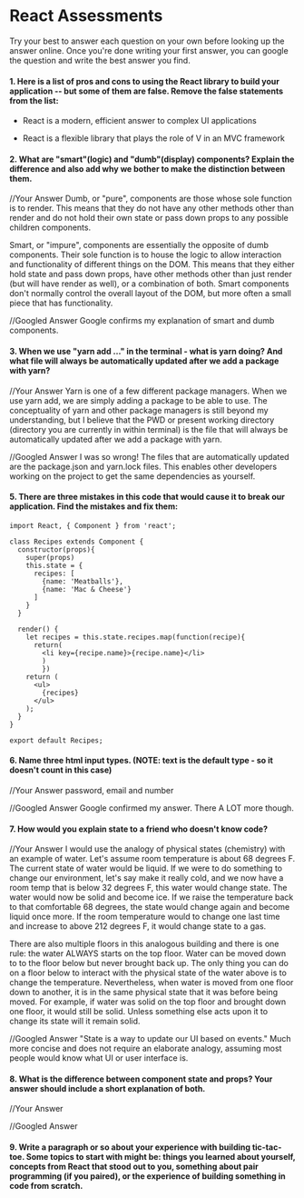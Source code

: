 # React Assessments

Try your best to answer each question on your own before looking up the answer online. Once you're done writing your first answer, you can google the question and write the best answer you find.

#### 1. Here is a list of pros and cons to using the React library to build your application -- but some of them are false. Remove the false statements from the list:

- React is a modern, efficient answer to complex UI applications

- React is a flexible library that plays the role of V in an MVC framework


 #### 2. What are "smart"(logic) and "dumb"(display) components? Explain the difference and also add why we bother to make the distinction between them.


 //Your Answer
Dumb, or "pure", components are those whose sole function is to render. This means that they do not have any other methods other than render and do not hold their own state or pass down props to any possible children components.

Smart, or "impure", components are essentially the opposite of dumb components. Their sole function is to house the logic to allow interaction and functionality of different things on the DOM. This means that they either hold state and pass down props, have other methods other than just render (but will have render as well), or a combination of both. Smart components don't normally control the overall layout of the DOM, but more often a small piece that has functionality.

 //Googled Answer
Google confirms my explanation of smart and dumb components.

#### 3. When we use "yarn add ..." in the terminal - what is yarn doing? And what file will always be automatically updated after we add a package with yarn?


 //Your Answer
Yarn is one of a few different package managers. When we use yarn add, we are simply adding a package to be able to use. The conceptuality of yarn and other package managers is still beyond my understanding, but I believe that the PWD or present working directory (directory you are currently in within terminal) is the file that will always be automatically updated after we add a package with yarn.

 //Googled Answer
I was so wrong! The files that are automatically updated are the package.json and yarn.lock files. This enables other developers working on the project to get the same dependencies as yourself.

#### 5. There are three mistakes in this code that would cause it to break our application. Find the mistakes and fix them:

    import React, { Component } from 'react';

    class Recipes extends Component {
      constructor(props){
        super(props)
        this.state = {
          recipes: [
            {name: 'Meatballs'},
            {name: 'Mac & Cheese'}
          ]
        }
      }

      render() {
        let recipes = this.state.recipes.map(function(recipe){
          return(
            <li key={recipe.name}>{recipe.name}</li>
            )
            })
        return (
          <ul>
            {recipes}
          </ul>
        );
      }
    }

    export default Recipes;

#### 6. Name three html input types. (NOTE: text is the default type - so it doesn't count in this case)

 //Your Answer
password, email and number

 //Googled Answer
Google confirmed my answer. There A LOT more though.

 #### 7. How would you explain state to a friend who doesn't know code?

 //Your Answer
I would use the analogy of physical states (chemistry) with an example of water. Let's assume room temperature is about 68 degrees F. The current state of water would be liquid. If we were to do something to change our environment, let's say make it really cold, and we now have a room temp that is below 32 degrees F, this water would change state. The water would now be solid and become ice. If we raise the temperature back to that comfortable 68 degrees, the state would change again and become liquid once more. If the room temperature would to change one last time and increase to above 212 degrees F, it would change state to a gas.

There are also multiple floors in this analogous building and there is one rule: the water ALWAYS starts on the top floor. Water can be moved down to to the floor below but never brought back up. The only thing you can do on a floor below to interact with the physical state of the water above is to change the temperature. Nevertheless, when water is moved from one floor down to another, it is in the same physical state that it was before being moved. For example, if water was solid on the top floor and brought down one floor, it would still be solid. Unless something else acts upon it to change its state will it remain solid.

 //Googled Answer
"State is a way to update our UI based on events."
Much more concise and does not require an elaborate analogy, assuming most people would know what UI or user interface is.

 #### 8. What is the difference between component state and props? Your answer should include a short explanation of both.


 //Your Answer


 //Googled Answer


#### 9. Write a paragraph or so about your experience with building tic-tac-toe. Some topics to start with might be: things you learned about yourself, concepts from React that stood out to you, something about pair programming (if you paired), or the experience of building something in code from scratch.
